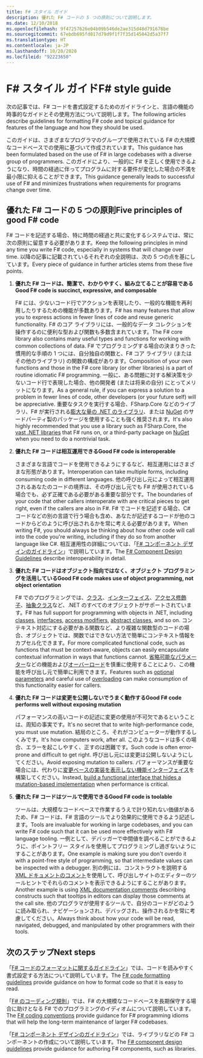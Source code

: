 ```yaml
---
title: F# スタイル ガイド
description: 優れた F# コードの 5 つの原則について説明します。
ms.date: 12/10/2018
ms.openlocfilehash: 9f47257626e04b09b546de2ae315d48d791678be
ms.sourcegitcommit: 67ebdb695fd017d79d9f1f7f35d145042d5a37f7
ms.translationtype: HT
ms.contentlocale: ja-JP
ms.lasthandoff: 10/20/2020
ms.locfileid: "92223650"
---
```

# <a name="f-style-guide"></a><span data-ttu-id="fbe23-103">F# スタイル ガイド</span><span class="sxs-lookup"><span data-stu-id="fbe23-103">F# style guide</span></span>

<span data-ttu-id="fbe23-104">次の記事では、F# コードを書式設定するためのガイドラインと、言語の機能の時事的なガイドとその使用方法について説明します。</span><span class="sxs-lookup"><span data-stu-id="fbe23-104">The following articles describe guidelines for formatting F# code and topical guidance for features of the language and how they should be used.</span></span>

<span data-ttu-id="fbe23-105">このガイドは、さまざまなプログラマのグループで使用されている F# の大規模なコードベースでの使用に基づいて作成されています。</span><span class="sxs-lookup"><span data-stu-id="fbe23-105">This guidance has been formulated based on the use of F# in large codebases with a diverse group of programmers.</span></span> <span data-ttu-id="fbe23-106">このガイドにより、一般的に F# を正しく使用できるようになり、時間の経過に伴ってプログラムに対する要件が変化した場合の不満を最小限に抑えることができます。</span><span class="sxs-lookup"><span data-stu-id="fbe23-106">This guidance generally leads to successful use of F# and minimizes frustrations when requirements for programs change over time.</span></span>

## <a name="five-principles-of-good-f-code"></a><span data-ttu-id="fbe23-107">優れた F# コードの 5 つの原則</span><span class="sxs-lookup"><span data-stu-id="fbe23-107">Five principles of good F# code</span></span>

<span data-ttu-id="fbe23-108">F# コードを記述する場合、特に時間の経過と共に変化するシステムでは、常に次の原則に留意する必要があります。</span><span class="sxs-lookup"><span data-stu-id="fbe23-108">Keep the following principles in mind any time you write F# code, especially in systems that will change over time.</span></span> <span data-ttu-id="fbe23-109">以降の記事に記載されているそれぞれの全説明は、次の 5 つの点を基にしています。</span><span class="sxs-lookup"><span data-stu-id="fbe23-109">Every piece of guidance in further articles stems from these five points.</span></span>

1. <span data-ttu-id="fbe23-110">**優れた F# コードは、簡潔で、わかりやすく、組み立てることが容易である**</span><span class="sxs-lookup"><span data-stu-id="fbe23-110">**Good F# code is succinct, expressive, and composable**</span></span>

    <span data-ttu-id="fbe23-111">F# には、少ないコード行でアクションを表現したり、一般的な機能を再利用したりするための機能が多数あります。</span><span class="sxs-lookup"><span data-stu-id="fbe23-111">F# has many features that allow you to express actions in fewer lines of code and reuse generic functionality.</span></span> <span data-ttu-id="fbe23-112">F# のコア ライブラリには、一般的なデータ コレクションを操作するのに便利な型および関数も多数含まれています。</span><span class="sxs-lookup"><span data-stu-id="fbe23-112">The F# core library also contains many useful types and functions for working with common collections of data.</span></span> <span data-ttu-id="fbe23-113">F# でプログラミングする場合の決まりきった慣用的な手順の 1 つには、自分独自の関数と、F# コア ライブラリ (またはその他のライブラリ) の関数の構成があります。</span><span class="sxs-lookup"><span data-stu-id="fbe23-113">Composition of your own functions and those in the F# core library (or other libraries) is a part of routine idiomatic F# programming.</span></span> <span data-ttu-id="fbe23-114">一般に、ある問題に対する解決策を少ないコード行で表現した場合、他の開発者 (または将来の自分) にとってメリットになります。</span><span class="sxs-lookup"><span data-stu-id="fbe23-114">As a general rule, if you can express a solution to a problem in fewer lines of code, other developers (or your future self) will be appreciative.</span></span> <span data-ttu-id="fbe23-115">重要なタスクを実行する場合、FSharp.Core などのライブラリ、F# が実行される[膨大な量の .NET のライブラリ](../../../api/index.md)、または [NuGet](https://www.nuget.org/) のサードパーティ製のパッケージを使用することも強く推奨されます。</span><span class="sxs-lookup"><span data-stu-id="fbe23-115">It's also highly recommended that you use a library such as FSharp.Core, the [vast .NET libraries](../../../api/index.md) that F# runs on, or a third-party package on [NuGet](https://www.nuget.org/) when you need to do a nontrivial task.</span></span>

2. <span data-ttu-id="fbe23-116">**優れた F# コードは相互運用できる**</span><span class="sxs-lookup"><span data-stu-id="fbe23-116">**Good F# code is interoperable**</span></span>

    <span data-ttu-id="fbe23-117">さまざまな言語でコードを使用できるようにするなど、相互運用にはさまざまな形態があります。</span><span class="sxs-lookup"><span data-stu-id="fbe23-117">Interoperation can take multiple forms, including consuming code in different languages.</span></span> <span data-ttu-id="fbe23-118">他の呼び出し元によって相互運用されるあなたのコードの境界は、その呼び出し元でも F# が使用されている場合でも、必ず正確である必要がある重要な部分です。</span><span class="sxs-lookup"><span data-stu-id="fbe23-118">The boundaries of your code that other callers interoperate with are critical pieces to get right, even if the callers are also in F#.</span></span> <span data-ttu-id="fbe23-119">F# でコードを記述する場合、C# コードなどの別の言語で行う場合も含め、あなたが記述するコードが他のコードからどのように呼び出されるかを常に考える必要があります。</span><span class="sxs-lookup"><span data-stu-id="fbe23-119">When writing F#, you should always be thinking about how other code will call into the code you're writing, including if they do so from another language like C#.</span></span> <span data-ttu-id="fbe23-120">相互運用性の詳細については、「[F# コンポーネント デザインのガイドライン](component-design-guidelines.md)」で説明しています。</span><span class="sxs-lookup"><span data-stu-id="fbe23-120">The [F# Component Design Guidelines](component-design-guidelines.md) describe interoperability in detail.</span></span>

3. <span data-ttu-id="fbe23-121">**優れた F# コードはオブジェクト指向ではなく、オブジェクト プログラミングを活用している**</span><span class="sxs-lookup"><span data-stu-id="fbe23-121">**Good F# code makes use of object programming, not object orientation**</span></span>

    <span data-ttu-id="fbe23-122">F# でのプログラミングでは、[クラス](../language-reference/classes.md)、[インターフェイス](../language-reference/interfaces.md)、[アクセス修飾子](../language-reference/access-control.md)、[抽象クラス](../language-reference/abstract-classes.md)など、.NET のすべてのオブジェクトがサポートされています。</span><span class="sxs-lookup"><span data-stu-id="fbe23-122">F# has full support for programming with objects in .NET, including [classes](../language-reference/classes.md), [interfaces](../language-reference/interfaces.md), [access modifiers](../language-reference/access-control.md), [abstract classes](../language-reference/abstract-classes.md), and so on.</span></span> <span data-ttu-id="fbe23-123">コンテキスト対応にする必要がある関数など、より複雑な関数型のコードの場合、オブジェクトでは、関数ではできない方法で簡単にコンテキスト情報をカプセル化できます。</span><span class="sxs-lookup"><span data-stu-id="fbe23-123">For more complicated functional code, such as functions that must be context-aware, objects can easily encapsulate contextual information in ways that functions cannot.</span></span> <span data-ttu-id="fbe23-124">[省略可能なパラメーター](../language-reference/members/methods.md#optional-arguments)などの機能および[オーバーロード](../language-reference/members/methods.md#overloaded-methods)を慎重に使用することにより、この機能を呼び出し元で簡単に利用できます。</span><span class="sxs-lookup"><span data-stu-id="fbe23-124">Features such as [optional parameters](../language-reference/members/methods.md#optional-arguments) and careful use of [overloading](../language-reference/members/methods.md#overloaded-methods) can make consumption of this functionality easier for callers.</span></span>

4. <span data-ttu-id="fbe23-125">**優れた F# コードは変更を公開しないでうまく動作する**</span><span class="sxs-lookup"><span data-stu-id="fbe23-125">**Good F# code performs well without exposing mutation**</span></span>

    <span data-ttu-id="fbe23-126">パフォーマンスの高いコードの記述に変更の使用が不可欠であるということは、周知の事実です。</span><span class="sxs-lookup"><span data-stu-id="fbe23-126">It's no secret that to write high-performance code, you must use mutation.</span></span> <span data-ttu-id="fbe23-127">結局のところ、それがコンピューターが動作するしくみです。</span><span class="sxs-lookup"><span data-stu-id="fbe23-127">It's how computers work, after all.</span></span> <span data-ttu-id="fbe23-128">このようなコードは多くの場合、エラーを起こしやすく、正すのは困難です。</span><span class="sxs-lookup"><span data-stu-id="fbe23-128">Such code is often error-prone and difficult to get right.</span></span> <span data-ttu-id="fbe23-129">呼び出し元には変更は公開しないようにしてください。</span><span class="sxs-lookup"><span data-stu-id="fbe23-129">Avoid exposing mutation to callers.</span></span> <span data-ttu-id="fbe23-130">パフォーマンスが重要な場合には、代わりに[変更ベースの実装を表示しない機能インターフェイス](conventions.md#performance)を構築してください。</span><span class="sxs-lookup"><span data-stu-id="fbe23-130">Instead, [build a functional interface that hides a mutation-based implementation](conventions.md#performance) when performance is critical.</span></span>

5. <span data-ttu-id="fbe23-131">**優れた F# コードはツールで使用できる**</span><span class="sxs-lookup"><span data-stu-id="fbe23-131">**Good F# code is toolable**</span></span>

    <span data-ttu-id="fbe23-132">ツールは、大規模なコードベースで作業するうえで計り知れない価値があるため、F# コードは、F# 言語のツールでより効果的に使用できるよう記述します。</span><span class="sxs-lookup"><span data-stu-id="fbe23-132">Tools are invaluable for working in large codebases, and you can write F# code such that it can be used more effectively with F# language tooling.</span></span> <span data-ttu-id="fbe23-133">一例として、デバッガーで中間値を調べることができるように、ポイントフリー スタイルを使用してプログラミングし過ぎないようにすることがあります。</span><span class="sxs-lookup"><span data-stu-id="fbe23-133">One example is making sure you don't overdo it with a point-free style of programming, so that intermediate values can be inspected with a debugger.</span></span> <span data-ttu-id="fbe23-134">別の例には、コンストラクトを説明する [XML ドキュメントのコメント](../language-reference/xml-documentation.md)を使用して、呼び出しサイトのエディターのツールヒントでそれらのコメントを表示できるようにすることがあります。</span><span class="sxs-lookup"><span data-stu-id="fbe23-134">Another example is using [XML documentation comments](../language-reference/xml-documentation.md) describing constructs such that tooltips in editors can display those comments at the call site.</span></span> <span data-ttu-id="fbe23-135">他のプログラマが使用するツールで、自分のコードがどのように読み取られ、ナビゲーションされ、デバッグされ、操作されるかを常に考慮してください。</span><span class="sxs-lookup"><span data-stu-id="fbe23-135">Always think about how your code will be read, navigated, debugged, and manipulated by other programmers with their tools.</span></span>

## <a name="next-steps"></a><span data-ttu-id="fbe23-136">次のステップ</span><span class="sxs-lookup"><span data-stu-id="fbe23-136">Next steps</span></span>

<span data-ttu-id="fbe23-137">「[F# コードのフォーマットに関するガイドライン](formatting.md)」では、コードを読みやすく書式設定する方法について説明しています。</span><span class="sxs-lookup"><span data-stu-id="fbe23-137">The [F# code formatting guidelines](formatting.md) provide guidance on how to format code so that it is easy to read.</span></span>

<span data-ttu-id="fbe23-138">「[F# のコーディング規則](conventions.md)」では、F# の大規模なコードベースを長期保守する場合に助けとなる F# でのプログラミングのイディオムについて説明しています。</span><span class="sxs-lookup"><span data-stu-id="fbe23-138">The [F# coding conventions](conventions.md) provide guidance for F# programming idioms that will help the long-term maintenance of larger F# codebases.</span></span>

<span data-ttu-id="fbe23-139">「[F# コンポーネント デザインのガイドライン](component-design-guidelines.md)」では、ライブラリなどの F# コンポーネントの作成について説明しています。</span><span class="sxs-lookup"><span data-stu-id="fbe23-139">The [F# component design guidelines](component-design-guidelines.md) provide guidance for authoring F# components, such as libraries.</span></span>
